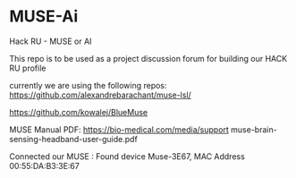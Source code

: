 # MUSE-Ai
Hack RU - MUSE or AI

This repo is to be used as a project discussion forum for building our HACK RU profile 

currently we are using the following repos:
https://github.com/alexandrebarachant/muse-lsl/

https://github.com/kowalej/BlueMuse

MUSE Manual PDF: 
https://bio-medical.com/media/support muse-brain-sensing-headband-user-guide.pdf


Connected our MUSE : Found device Muse-3E67, MAC Address 00:55:DA:B3:3E:67

